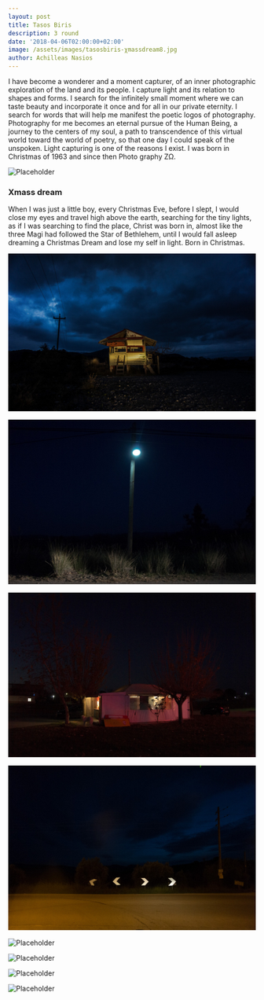 ```yaml
---
layout: post
title: Tasos Biris
description: 3 round
date: '2018-04-06T02:00:00+02:00'
image: /assets/images/tasosbiris-χmassdream8.jpg
author: Achilleas Nasios
---
```

I have become a wonderer and a moment capturer, of an inner photographic exploration of the land and its people.  I capture light and its relation to shapes and forms. I search for the infinitely small moment where we can taste beauty and incorporate it once and for all in our private eternity.  I search for words that will help me manifest the poetic logos of photography. Photography for me becomes an eternal pursue of the Human Being, a journey to the centers of my soul, a path to transcendence of this virtual world toward the world of poetry, so that one day I could speak of the unspoken.  Light capturing is one of the reasons I exist. I was born in Christmas of 1963 and since then Photo graphy ZΩ.

![Placeholder](/assets/images/tasosbiris-χmassdreamsequence.jpg#full)



### Xmass dream

When I was just a little boy, every Christmas Eve, before I slept, I would close my eyes and travel high above the earth, searching for the tiny lights, as if I was searching to find the place, Christ was born in, almost like the three Magi had followed the Star of Bethlehem, until I would fall asleep dreaming a Christmas Dream and lose my self in light. Born in Christmas.

![Placeholder](/assets/images/tasosbiris-christmass-dream-1.jpg)

![Placeholder](/assets/images/tasosbiris-christmass-dream-2-.jpg)

![Placeholder](/assets/images/tasosbiris-christmass-dream-3-.jpg)

![Placeholder](/assets/images/tasosbiris-christmass-dream-4-.jpg)

![Placeholder](/assets/images/tasosbiris-χmassdream5.jpg)

![Placeholder](/assets/images/tasosbiris-χmassdream6.jpg)

![Placeholder](/assets/images/tasosbiris-χmassdream7.jpg)

![Placeholder](/assets/images/tasosbiris-χmassdream8.jpg)



###
